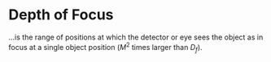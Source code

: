 # Depth of Focus

...is the range of positions at which the detector or eye sees the object as in focus at a single object position ($M^{2}$ times larger than $D_{f}$).